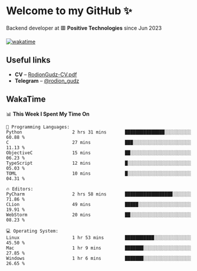 # Welcome to my GitHub ✨

Backend developer at 🟥 **Positive Technologies** since Jun 2023

[![wakatime](https://wakatime.com/badge/user/f84f6fea-179f-4f5d-a4f0-4e45b7070455.svg)](https://wakatime.com/@f84f6fea-179f-4f5d-a4f0-4e45b7070455)  

  
## Useful links
- **CV** – [RodionGudz-CV.pdf](https://github.com/rodion-gudz/rodion-gudz/files/12843067/RodionGudz-CV.pdf)
- **Telegram** – [@rodion_gudz](https://t.me/rodion_gudz)

## WakaTime

<!--START_SECTION:waka-->
📊 **This Week I Spent My Time On** 

```text
💬 Programming Languages: 
Python                   2 hrs 31 mins       ███████████████░░░░░░░░░░   60.88 % 
C                        27 mins             ███░░░░░░░░░░░░░░░░░░░░░░   11.13 % 
ObjectiveC               15 mins             ██░░░░░░░░░░░░░░░░░░░░░░░   06.23 % 
TypeScript               12 mins             █░░░░░░░░░░░░░░░░░░░░░░░░   05.03 % 
TOML                     10 mins             █░░░░░░░░░░░░░░░░░░░░░░░░   04.31 % 

🔥 Editors: 
PyCharm                  2 hrs 58 mins       ██████████████████░░░░░░░   71.86 % 
CLion                    49 mins             █████░░░░░░░░░░░░░░░░░░░░   19.91 % 
WebStorm                 20 mins             ██░░░░░░░░░░░░░░░░░░░░░░░   08.23 % 

💻 Operating System: 
Linux                    1 hr 53 mins        ███████████░░░░░░░░░░░░░░   45.50 % 
Mac                      1 hr 9 mins         ███████░░░░░░░░░░░░░░░░░░   27.85 % 
Windows                  1 hr 6 mins         ███████░░░░░░░░░░░░░░░░░░   26.65 % 
```


<!--END_SECTION:waka-->
